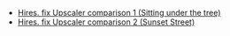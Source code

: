 * [Hires. fix Upscaler comparison 1 (Sitting under the tree)](https://dreamingyou.github.io/comparison/hires-fix-upscaler-1.html)
* [Hires. fix Upscaler comparison 2 (Sunset Street)](https://dreamingyou.github.io/comparison/hires-fix-upscaler-2.html)